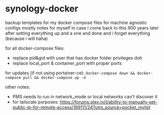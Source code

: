 # synology-docker

backup templates for my docker compose files for machine agnostic configs
mostly notes for myself in case i come back to this 900 years later after setting everything up and a one and done and i forget everything (because i will haha)

for all docker-compose files: 
- replace pid&gid with user that has docker folder privileges doh
- replace local_port & container_port with proper ports 

for updates (if not using portainer-ce): 
`docker-compose down && docker-compose pull && docker-compose up -d` 

other notes:
- PMS needs to run in network_mode or local networks can't discover it
- for tailscale purposes: https://forums.plex.tv/t/ability-to-manually-set-public-ip-for-remote-access/189111/24?utm_source=pocket_mylist
